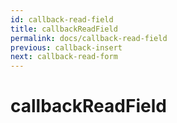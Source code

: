 ```yaml
---
id: callback-read-field
title: callbackReadField
permalink: docs/callback-read-field
previous: callback-insert
next: callback-read-form
---
```


# callbackReadField

